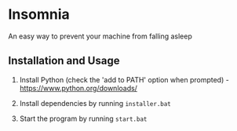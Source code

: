 # Insomnia
An easy way to prevent your machine from falling asleep

## Installation and Usage
1. Install Python (check the 'add to PATH' option when prompted) - https://www.python.org/downloads/

2. Install dependencies by running `installer.bat`

3. Start the program by running `start.bat`
